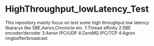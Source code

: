 # HighThroughput_lowLatency_Test
This repository mainly focus on test some high throughput low latency libararys like SBE,Aeron,Chronicle etc.
1:Thread affinity
2:SBE encoder/decoder
3:Aeron IPC/UDP 
4:ZeroMQ IPC/TCP
4:Agron ringbuffer/broadcast
